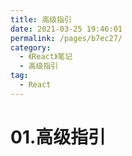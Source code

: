 ```yaml
---
title: 高级指引
date: 2021-03-25 19:46:01
permalink: /pages/b7ec27/
category:
  - 《React》笔记
  - 高级指引
tag:
  - React
---
```

# 01.高级指引
